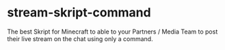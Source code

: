 # stream-skript-command
The best Skript for Minecraft to able to your Partners / Media Team to post their live stream on the chat using only a command.
